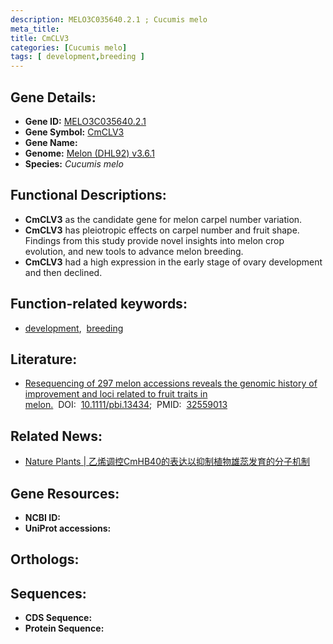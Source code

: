 ```yaml
---
description: MELO3C035640.2.1 ; Cucumis melo
meta_title:
title: CmCLV3
categories: [Cucumis melo]
tags: [ development,breeding ]
---
```


## Gene Details:
- **Gene ID:**	[MELO3C035640.2.1]()
- **Gene Symbol:** <u> CmCLV3 </u>
- **Gene Name:** 
- **Genome:** [Melon (DHL92) v3.6.1]()
- **Species:** *Cucumis melo*

## Functional Descriptions:
   - **CmCLV3** as the candidate gene for melon carpel number variation.
   - **CmCLV3** has pleiotropic effects on carpel number and fruit shape. Findings from this study provide novel insights into melon crop evolution, and new tools to advance melon breeding.
   - **CmCLV3** had a high expression in the early stage of ovary development and then declined.

## Function-related keywords:
   - [development](/tags/development/),&nbsp;&nbsp;[breeding](/tags/breeding/)

## Literature:
   - [Resequencing of 297 melon accessions reveals the genomic history of improvement and loci related to fruit traits in melon.]( https://onlinelibrary.wiley.com/doi/10.1111/pbi.13434)&nbsp;&nbsp;DOI:&nbsp;&nbsp;[10.1111/pbi.13434](https://onlinelibrary.wiley.com/doi/10.1111/pbi.13434);&nbsp;&nbsp;PMID:&nbsp;&nbsp;[32559013](https://pubmed.ncbi.nlm.nih.gov/32559013/)

## Related News:
   - [Nature Plants | 乙烯调控CmHB40的表达以抑制植物雄蕊发育的分子机制](https://mp.weixin.qq.com/s?__biz=MzIyOTY2NDYyNQ==&mid=2247580326&idx=5&sn=19e04918d46926b1f2d2ea9cbe1372d5&chksm=e94238f0aec93fd83832ea4064480608a765c0179c828cf2e0ba974edd897a73c8b2a301fac7&scene=27#wechat_redirect)

## Gene Resources:
- **NCBI ID:**  [](https://www.ncbi.nlm.nih.gov/gene/?term=)
- **UniProt accessions:** [](https://www.uniprot.org/uniprotkb//entry)

## Orthologs:

## Sequences:
- **CDS Sequence:**
- **Protein Sequence:**
